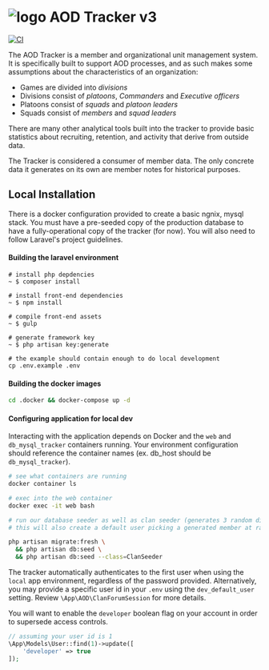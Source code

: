# ![logo](https://clanaod.net/tracker/images/logo_v2.png) AOD Tracker v3

[![CI](https://github.com/ClanAODDev/tracker_v3/actions/workflows/laravel.yml/badge.svg?branch=main)](https://github.com/ClanAODDev/tracker_v3/actions/workflows/laravel.yml)

The AOD Tracker is a member and organizational unit management system. It is specifically built to support AOD processes, and as such makes some assumptions about the characteristics of an organization:

- Games are divided into *divisions*
- Divisions consist of *platoons*, *Commanders* and *Executive officers*
- Platoons consist of *squads* and *platoon leaders*
- Squads consist of *members* and *squad leaders*

There are many other analytical tools built into the tracker to provide basic statistics about recruiting, retention, and activity that derive from outside data.

The Tracker is considered a consumer of member data. The only concrete data it generates on its own are member notes for historical purposes.

## Local Installation

There is a docker configuration provided to create a basic ngnix, mysql stack. You must have a pre-seeded copy of the production database to have a fully-operational copy of the tracker (for now). You will also need to follow Laravel's project guidelines.

#### Building the laravel environment

```shell script
# install php depdencies
~ $ composer install

# install front-end dependencies
~ $ npm install

# compile front-end assets
~ $ gulp

# generate framework key
~ $ php artisan key:generate

# the example should contain enough to do local development
cp .env.example .env
```

#### Building the docker images

```bash
cd .docker && docker-compose up -d
```

#### Configuring application for local dev
Interacting with the application depends on Docker and the `web` and `db_mysql_tracker` containers running. Your environment configuration should reference the container names (ex. db_host should be `db_mysql_tracker`).

```bash
# see what containers are running
docker container ls

# exec into the web container
docker exec -it web bash
```
```bash
# run our database seeder as well as clan seeder (generates 3 random divisions)
# this will also create a default user picking a generated member at random

php artisan migrate:fresh \
  && php artisan db:seed \
  && php artisan db:seed --class=ClanSeeder

```

The tracker automatically authenticates to the first user when using the `local` app environment, regardless of the password provided. Alternatively, you may provide a specific user id in your `.env` using the `dev_default_user` setting. Review `\App\AOD\ClanForumSession` for more details.

You will want to enable the `developer` boolean flag on your account in order to supersede access controls.
```php
// assuming your user id is 1
\App\Models\User::find(1)->update([
    'developer' => true
]);
```
